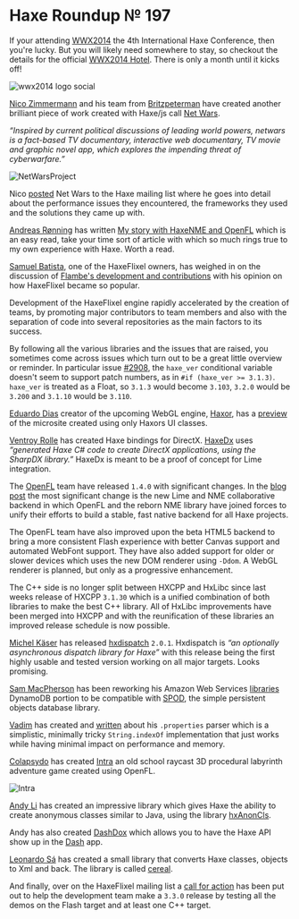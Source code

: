 [_template]: roundup.html
# Haxe Roundup № 197

If your attending [WWX2014] the 4th International Haxe Conference, then you're lucky.
But you will likely need somewhere to stay, so checkout the details for the official
[WWX2014 Hotel]. There is only a month until it kicks off!

![wwx2014 logo social](/img/wwx2014-logo.png "World Wide Haxe Conference 2014")

[Nico Zimmermann][g+ 1] and his team from [Britzpeterman] have created another brilliant
piece of work created with Haxe/js call [Net Wars]. 

_“Inspired by current political discussions of leading world powers, netwars is a
fact-based TV documentary, interactive web documentary, TV movie and graphic novel 
app, which explores the impending threat of cyberwarfare.”_

![NetWarsProject](/img/Bl5DTmyCUAAiNC7.png "NetWars Project")

Nico [posted][l 1] Net Wars to the Haxe mailing list where he goes into detail about 
the performance issues they encountered, the frameworks they used and the solutions
they came up with.

[Andreas Rønning][tw 1] has written [My story with HaxeNME and OpenFL][l 2] which is an
easy read, take your time sort of article with which so much rings true to my own
experience with Haxe. Worth a read.

[Samuel Batista][gh 1], one of the HaxeFlixel owners, has weighed in on the discussion
of [Flambe's development and contributions][l 3] with his opinion on how HaxeFlixel 
became so popular.

Development of the HaxeFlixel engine rapidly accelerated by the creation of teams, 
by promoting major contributors to team members and also with the separation of 
code into several repositories as the main factors to its success.

By following all the various libraries and the issues that are raised, you sometimes
come across issues which turn out to be a great little overview or reminder. In
particular issue [#2908], the `haxe_ver` conditional variable doesn't seem to support
patch numbers, as in `#if (haxe_ver >= 3.1.3)`. `haxe_ver` is treated as a Float, so
`3.1.3` would become `3.103`, `3.2.0` would be `3.200` and `3.1.10` would be `3.110`.

[Eduardo Dias][tw 2] creator of the upcoming WebGL engine, [Haxor][tw 3], has a
[preview][l 4] of the microsite created using only Haxors UI classes.

[Ventroy Rolle][gh 2] has created Haxe bindings for DirectX. [HaxeDx] uses _“generated
Haxe C# code to create DirectX applications, using the SharpDX library.”_ HaxeDx is
meant to be a proof of concept for Lime integration.

The [OpenFL][tw 4] team have released `1.4.0` with significant changes. In the 
[blog post][l 5] the most significant change is the new Lime and NME collaborative
backend in which OpenFL and the reborn NME library have joined forces to unify their
efforts to build a stable, fast native backend for all Haxe projects.

The OpenFL team have also improved upon the beta HTML5 backend to bring a more
consistent Flash experience with better Canvas support and automated WebFont support.
They have also added support for older or slower devices which uses the new DOM
renderer using `-Ddom`. A WebGL renderer is planned, but only as a progressive
enhancement.

The C++ side is no longer split between HXCPP and HxLibc since last weeks release
of HXCPP `3.1.30` which is a unified combination of both libraries to make the best
C++ library. All of HxLibc improvements have been merged into HXCPP and with the reunification
of these libraries an improved release schedule is now possible.

[Michel Käser][tw 5] has released [hxdispatch][l 6] `2.0.1`. Hxdispatch is _“an
optionally asynchronous dispatch library for Haxe”_ with this release being the
first highly usable and tested version working on all major targets. Looks promising.

[Sam MacPherson][gh 3] has been reworking his Amazon Web Services [libraries][l 7]
DynamoDB portion to be compatible with [SPOD], the simple persistent objects database
library.

[Vadim][gh 4] has created and [written][l 9] about his `.properties` parser which is a
simplistic, minimally tricky `String.indexOf` implementation that just works while
having minimal impact on performance and memory.

[Colapsydo][tw 6] has created [Intra][l 8] an old school raycast 3D procedural
labyrinth adventure game created using OpenFL.

![Intra](/img/BktMG04IgAAu8Bo.jpg "Intra")

[Andy Li][gh 5] has created an impressive library which gives Haxe the ability to
create anonymous classes similar to Java, using the library [hxAnonCls].

Andy has also created [DashDox] which allows you to have the Haxe API show up in
the [Dash] app.

[Leonardo Sá][gh 6] has created a small library that converts Haxe classes, objects
to Xml and back. The library is called [cereal].

And finally, over on the HaxeFlixel mailing list a [call for action][l 10] has been
put out to help the development team make a `3.3.0` release by testing all the 
demos on the Flash target and at least one C++ target.

[g+ 1]: https://plus.google.com/109633733391503440565/posts "+Nico Zimmermann"

[tw 1]: https://github.com/sunjammer "@sunjammer"
[tw 2]: https://twitter.com/EduardoDias "@EduardoDias"
[tw 3]: https://twitter.com/HaxorEngine "@HaxorEngine"
[tw 4]: https://twitter.com/Open_FL "@OpenFL"
[tw 5]: https://twitter.com/frontenderch "@frontenderch"
[tw 6]: https://twitter.com/Colapsydo "@Colapsydo"
	
[gh 1]: https://github.com/gamedevsam "@gamedevsam"
[gh 2]: https://github.com/kidveno "@kidveno"
[gh 3]: https://github.com/Blank101 "@Blank101"
[gh 4]: https://github.com/YellowAfterlife "@YellowAfterlife"
[gh 5]: https://github.com/andyli "@andyli"
[gh 6]: https://github.com/submain "@submain"

[l 1]: https://groups.google.com/forum/#!msg/haxelang/zh9GZPg1-Sk/dRHEZNeoDAIJ "Haxe Success Story - Netwars"
[l 2]: http://www.doomsday.no/articles/apr192014.html "My story with HaxeNME and OpenFL"
[l 3]: https://groups.google.com/forum/#!msg/flambe/MFrMuoXxnss/8w9DTcDVymMJ "Flambe development and contributions"
[l 4]: https://twitter.com/HaxorEngine/status/457576634262884352/photo/1 "Haxor Micro site preview"
[l 5]: http://www.openfl.org/blog/2014/04/22/openfl-1-4-release/ "OpenFL 1.4 Release"
[l 6]: https://github.com/MaddinXx/hxdispatch/tree/master "hxdispatch on Github"
[l 7]: https://github.com/Blank101/haxe-aws "haxe-aws on Github"
[l 8]: http://digilander.libero.it/Colapsydo/games/intra/Intra.html "Intra"
[l 9]: http://yal.cc/haxe-simplistic-properties-parser/ "Haxe: Simplistic .properties parser"
[l 10]: https://groups.google.com/forum/#!topic/haxeflixel/oCDxT96GB78 "Help us get 3.3.0 released!"

[wwx2014]: http://wwx.silexlabs.org/2014/ "World Wide Haxe Conferenece 2014"
[wwx2014 hotel]: https://groups.google.com/forum/#!msg/haxelang/sGsZNfXdoAw/5mq8UldAFmoJ "Official WWX2014 Hotel"
[Britzpeterman]: http://www.britzpetermann.com/ "Britzpeterman | Studio for Design & Code"
[Net Wars]: http://www.netwars-project.com/webdoc
[#2908]: https://github.com/HaxeFoundation/haxe/issues/2908 "haxe_ver doesn't seem to support patch number"
[spod]: http://haxe.org/manual/spod "Haxe SPOD library"
[hxAnonCls]: https://github.com/andyli/hxAnonCls "hxAnonCls on Github"
[DashDox]: https://github.com/andyli/DashDox "DashDox on Github"
[Dash]: http://kapeli.com/dash "Dash - Documentation Browser"
[cereal]: https://github.com/submain/cereal "cereal on Github"
[haxedx]: https://github.com/kidveno/HaxeDx "HaxeDx on Github"


